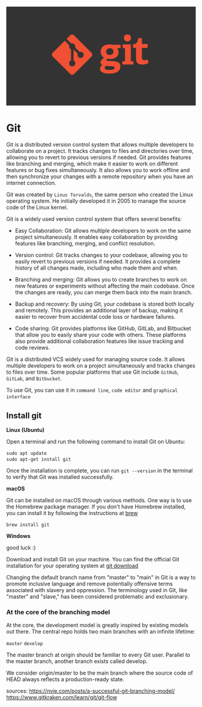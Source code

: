 ![38](../assets/38-git.png)

# Git

Git is a distributed version control system that allows multiple developers to collaborate on a project. It tracks changes to files and directories over time, allowing you to revert to previous versions if needed. Git provides features like branching and merging, which make it easier to work on different features or bug fixes simultaneously. It also allows you to work offline and then synchronize your changes with a remote repository when you have an internet connection.

Git was created by `Linus Torvalds`, the same person who created the Linux operating system. He initially developed it in 2005 to manage the source code of the Linux kernel.

Git is a widely used version control system that offers several benefits:

* Easy Collaboration: Git allows multiple developers to work on the same project simultaneously. It enables easy collaboration by providing features like branching, merging, and conflict resolution.

* Version control: Git tracks changes to your codebase, allowing you to easily revert to previous versions if needed. It provides a complete history of all changes made, including who made them and when.

* Branching and merging: Git allows you to create branches to work on new features or experiments without affecting the main codebase. Once the changes are ready, you can merge them back into the main branch.

* Backup and recovery: By using Git, your codebase is stored both locally and remotely. This provides an additional layer of backup, making it easier to recover from accidental code loss or hardware failures.

* Code sharing: Git provides platforms like GitHub, GitLab, and Bitbucket that allow you to easily share your code with others. These platforms also provide additional collaboration features like issue tracking and code reviews.

Git is a distributed VCS widely used for managing source code. It allows multiple developers to work on a project simultaneously and tracks changes to files over time. Some popular platforms that use Git include `GitHub`, `GitLab`, and `Bitbucket`.

To use Git, you can use it in `command line`, `code editor` and `graphical interface`

## Install git

**Linux (Ubuntu)**

Open a terminal and run the following command to install Git on Ubuntu:

```
sudo apt update
sudo apt-get install git
```
Once the installation is complete, you can run `git --version` in the terminal to verify that Git was installed successfully.

**macOS**

Git can be installed on macOS through various methods. One way is to use the Homebrew package manager. If you don't have Homebrew installed, you can install it by following the instructions at [brew](https://brew.sh/)

```
brew install git
```

**Windows**

good luck :)

Download and install Git on your machine. You can find the official Git installation for your operating system at [git download](https://git-scm.com/downloads)

Changing the default branch name from "master" to "main" in Git is a way to promote inclusive language and remove potentially offensive terms associated with slavery and oppression. The terminology used in Git, like "master" and "slave," has been considered problematic and exclusionary.

### At the core of the branching model

At the core, the development model is greatly inspired by existing models out there. The central repo holds two main branches with an infinite lifetime:

`master`
`develop`

The master branch at origin should be familiar to every Git user. Parallel to the master branch, another branch exists called develop.

We consider origin/master to be the main branch where the source code of HEAD always reflects a production-ready state.


sources:
https://nvie.com/posts/a-successful-git-branching-model/
https://www.gitkraken.com/learn/git/git-flow
